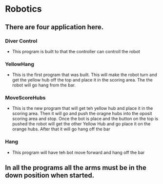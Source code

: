# Robotics 

## There are four application here.

### Diver Control 
- This program is built to that the controller can controll the robot

### YellowHang 
- This is the first program that was built. This will make the robot turn and get the yellow hub off the top and place it in the scoring area. The the robot will go hang from the bar.

### MoveScoreHubs 
- This is the new program that will get teh yellow hub and place it in the scoring area. Then it will go and push the oragne hubs into the oposit scoring area and stop. Once the bot is place and the button on the top is pushed the robot will get the other Yellow Hub and go place it on the orange hubs. After that it will go hang off the bar

### Hang 
- This program will have teh bot move forward and hang off the bar

## In all the programs all the arms must be in the down position when started.


